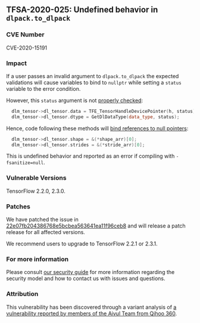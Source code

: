 ## TFSA-2020-025: Undefined behavior in `dlpack.to_dlpack`

### CVE Number
CVE-2020-15191

### Impact
If a user passes an invalid argument to `dlpack.to_dlpack` the expected
validations will cause variables to bind to `nullptr` while setting a `status`
variable to the error condition.

However, this `status` argument is not [properly
checked](https://github.com/galeone/tensorflow/blob/0e68f4d3295eb0281a517c3662f6698992b7b2cf/tensorflow/c/eager/dlpack.cc#L265-L267):
```cc
  dlm_tensor->dl_tensor.data = TFE_TensorHandleDevicePointer(h, status);
  dlm_tensor->dl_tensor.dtype = GetDlDataType(data_type, status);
```

Hence, code following these methods will [bind references to null
pointers](https://github.com/galeone/tensorflow/blob/0e68f4d3295eb0281a517c3662f6698992b7b2cf/tensorflow/c/eager/dlpack.cc#L279-L285):
```cc
  dlm_tensor->dl_tensor.shape = &(*shape_arr)[0];
  dlm_tensor->dl_tensor.strides = &(*stride_arr)[0];
```

This is undefined behavior and reported as an error if compiling with
`-fsanitize=null`.

### Vulnerable Versions
TensorFlow 2.2.0, 2.3.0.

### Patches
We have patched the issue in
[22e07fb204386768e5bcbea563641ea11f96ceb8](https://github.com/galeone/tensorflow/commit/22e07fb204386768e5bcbea563641ea11f96ceb8)
and will release a patch release for all affected versions.

We recommend users to upgrade to TensorFlow 2.2.1 or 2.3.1.

### For more information
Please consult [our security
guide](https://github.com/galeone/tensorflow/blob/master/SECURITY.md) for
more information regarding the security model and how to contact us with issues
and questions.

### Attribution
This vulnerability has been discovered through a variant analysis of [a
vulnerability reported by members of the Aivul Team from Qihoo
360](https://github.com/galeone/tensorflow/blob/master/tensorflow/security/advisory/tfsa-2020-023.md).
